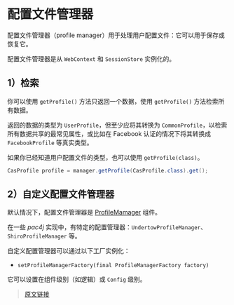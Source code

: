 # 配置文件管理器

配置文件管理器（profile manager）用于处理用户配置文件：它可以用于保存或恢复它。

配置文件管理器是从 `WebContext` 和 `SessionStore` 实例化的。

## 1）检索

你可以使用 `getProfile()` 方法只返回一个数据，使用 `getProfile()` 方法检索所有数据。

返回的数据的类型为 `UserProfile`，但至少应将其转换为 `CommonProfile`，以检索所有数据共享的最常见属性，或比如在 Facebook 认证的情况下将其转换成 `FacebookProfile` 等真实类型。

如果你已经知道用户配置文件的类型，也可以使用 `getProfile(class)`。

```java
CasProfile profile = manager.getProfile(CasProfile.class).get();
```

## 2）自定义配置文件管理器

默认情况下，配置文件管理器是 [ProfileMamager](https://github.com/pac4j/pac4j/blob/master/pac4j-core/src/main/java/org/pac4j/core/profile/ProfileManager.java) 组件。

在一些 *pac4j* 实现中，有特定的配置管理器：`UndertowProfileManager`、`ShiroProfileManager` 等。

自定义配置管理器可以通过以下工厂实例化：

- `setProfileManagerFactory(final ProfileManagerFactory factory)`

它可以设置在组件级别（如逻辑）或 `Config` 级别。

> [原文链接](https://www.pac4j.org/5.6.x/docs/profile-manager.html)